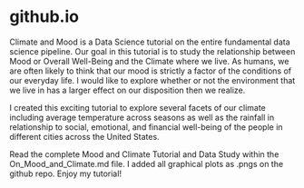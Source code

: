 # github.io
Climate and Mood is a Data Science tutorial on the entire fundamental data science pipeline. Our goal in this tutorial is to study the relationship between Mood or Overall Well-Being and the Climate where we live. As humans, we are often likely to think that our mood is strictly a factor of the conditions of our everyday life. I would like to explore whether or not the environment that we live in has a larger effect on our disposition then we realize.

I created this exciting tutorial to explore several facets of our climate including average temperature across seasons as well as the rainfall in relationship to social, emotional, and financial well-being of the people in different cities across the United States.

Read the complete Mood and Climate Tutorial and Data Study within the On_Mood_and_Climate.md file. I added all graphical plots as .pngs on the github repo. Enjoy my tutorial!
